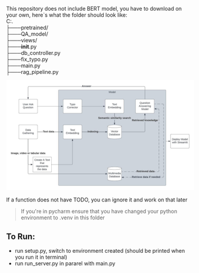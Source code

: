 This repository does not include BERT model, you have to download on your own, here`s what the folder should look like:<br>
C:.<br>
├───pretrained/ <br>
├───QA_model/<br>
├───views/<br>
├───__init__.py<br>
├───db_controller.py<br>
├───fix_typo.py<br>
├───main.py<br>
├───rag_pipeline.py<br>

![alt text](https://github.com/0StevenH0/Skripsi/blob/dev/Proposal_Graph.jpeg)

If a function does not have TODO, you can ignore it and work on that later

> If you're in pycharm ensure that you have changed your python environment to .venv in this folder
## To Run:
- run setup.py, switch to environment created (should be printed when you run it in terminal)
- run run_server.py in pararel with main.py